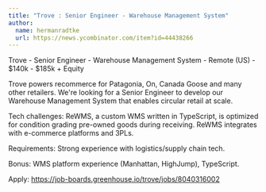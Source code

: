 ```yaml
---
title: "Trove : Senior Engineer - Warehouse Management System"
author:
  name: hermanradtke
  url: https://news.ycombinator.com/item?id=44438266
---
```

Trove - Senior Engineer - Warehouse Management System - Remote (US) - $140k - $185k + Equity

Trove powers recommerce for Patagonia, On, Canada Goose and many other retailers. We&#x27;re looking for a Senior Engineer to develop our Warehouse Management System that enables circular retail at scale.

Tech challenges: ReWMS, a custom WMS written in TypeScript, is optimized for condition grading pre-owned goods during receiving. ReWMS integrates with e-commerce platforms and 3PLs.

Requirements: Strong experience with logistics&#x2F;supply chain tech.

Bonus: WMS platform experience (Manhattan, HighJump), TypeScript.

Apply: <a href="https:&#x2F;&#x2F;job-boards.greenhouse.io&#x2F;trove&#x2F;jobs&#x2F;8040316002" rel="nofollow">https:&#x2F;&#x2F;job-boards.greenhouse.io&#x2F;trove&#x2F;jobs&#x2F;8040316002</a>
<JobApplication />
